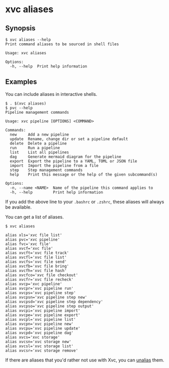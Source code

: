 # xvc aliases

## Synopsis

```console
$ xvc aliases --help
Print command aliases to be sourced in shell files

Usage: xvc aliases

Options:
  -h, --help  Print help information

```


## Examples

You can include aliases in interactive shells. 

```console,ignore
$ . $(xvc aliases)
$ pvc --help
Pipeline management commands

Usage: xvc pipeline [OPTIONS] <COMMAND>

Commands:
  new     Add a new pipeline
  update  Rename, change dir or set a pipeline default
  delete  Delete a pipeline
  run     Run a pipeline
  list    List all pipelines
  dag     Generate mermaid diagram for the pipeline
  export  Export the pipeline to a YAML, TOML or JSON file
  import  Import the pipeline from a file
  step    Step management commands
  help    Print this message or the help of the given subcommand(s)

Options:
  -n, --name <NAME>  Name of the pipeline this command applies to
  -h, --help         Print help information
```

If you add the above line to your `.bashrc` or `.zshrc`, these aliases will always be available.

You can get a list of aliases. 

```console
$ xvc aliases

alias xls='xvc file list'
alias pvc='xvc pipeline'
alias fvc='xvc file'
alias xvcf='xvc file'
alias xvcft='xvc file track'
alias xvcfl='xvc file list'
alias xvcfs='xvc file send'
alias xvcfb='xvc file bring'
alias xvcfh='xvc file hash'
alias xvcfco='xvc file checkout'
alias xvcfr='xvc file recheck'
alias xvcp='xvc pipeline'
alias xvcpr='xvc pipeline run'
alias xvcps='xvc pipeline step'
alias xvcpsn='xvc pipeline step new'
alias xvcpsd='xvc pipeline step dependency'
alias xvcpso='xvc pipeline step output'
alias xvcpi='xvc pipeline import'
alias xvcpe='xvc pipeline export'
alias xvcpl='xvc pipeline list'
alias xvcpn='xvc pipeline new'
alias xvcpu='xvc pipeline update'
alias xvcpd='xvc pipeline dag'
alias xvcs='xvc storage'
alias xvcsn='xvc storage new'
alias xvcsl='xvc storage list'
alias xvcsr='xvc storage remove'
```

If there are aliases that you'd rather not use with Xvc, you can [unalias](https://man7.org/linux/man-pages/man1/unalias.1p.html) them.


